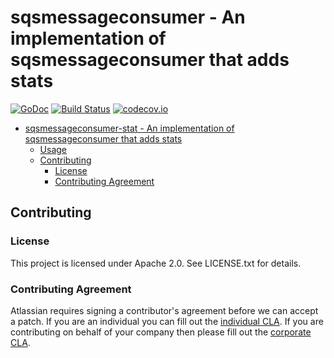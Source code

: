 <a id="markdown-sqsmessageconsumer-stat---an-implementation-of-sqsmessageconsumer-that-adds-stats" name="sqsmessageconsumer-stat---an-implementation-of-sqsmessageconsumer-that-adds-stats"></a>
# sqsmessageconsumer - An implementation of sqsmessageconsumer that adds stats
[![GoDoc](https://godoc.org/github.com/asecurityteam/sqsmessageconsumer-stat?status.svg)](https://godoc.org/github.com/asecurityteam/sqsmessageconsumer-stat)
[![Build Status](https://travis-ci.com/asecurityteam/logevent.png?branch=master)](https://travis-ci.com/asecurityteam/sqsmessageconsumer-stat)
[![codecov.io](https://codecov.io/github/asecurityteam/sqsmessageconsumer-stat/coverage.svg?branch=master)](https://codecov.io/github/asecurityteam/logevent?branch=master)
<!-- TOC -->

- [sqsmessageconsumer-stat - An implementation of sqsmessageconsumer that adds stats](#sqsmessageconsumer-stat---an-implementation-of-sqsmessageconsumer-that-adds-stats)
    - [Usage](#usage)
    - [Contributing](#contributing)
        - [License](#license)
        - [Contributing Agreement](#contributing-agreement)

<!-- /TOC -->


<a id="markdown-contributing" name="contributing"></a>
## Contributing

<a id="markdown-license" name="license"></a>
### License

This project is licensed under Apache 2.0. See LICENSE.txt for details.

<a id="markdown-contributing-agreement" name="contributing-agreement"></a>
### Contributing Agreement

Atlassian requires signing a contributor's agreement before we can accept a
patch. If you are an individual you can fill out the
[individual CLA](https://na2.docusign.net/Member/PowerFormSigning.aspx?PowerFormId=3f94fbdc-2fbe-46ac-b14c-5d152700ae5d).
If you are contributing on behalf of your company then please fill out the
[corporate CLA](https://na2.docusign.net/Member/PowerFormSigning.aspx?PowerFormId=e1c17c66-ca4d-4aab-a953-2c231af4a20b).

